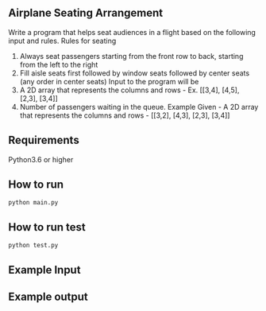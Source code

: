 ## Airplane Seating Arrangement

Write a program that helps seat audiences in a flight based on the following input and
rules.
Rules for seating
1. Always seat passengers starting from the front row to back, starting from the left to
the right
2. Fill aisle seats first followed by window seats followed by center seats (any order in
center seats)
Input to the program will be
1. A 2D array that represents the columns and rows - Ex. [[3,4], [4,5], [2,3], [3,4]]
2. Number of passengers waiting in the queue.
Example
Given - A 2D array that represents the columns and rows - [[3,2], [4,3], [2,3], [3,4]]

## Requirements
Python3.6 or higher

## How to run
```python main.py```

## How to run test
```python test.py```

## Example Input


## Example output